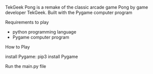TekGeek Pong is a remake of the classic arcade game Pong by game developer TekGeek.
Built with the Pygame computer program

Requirements to play
- python programming language
- Pygame computer program


How to Play

install Pygame: pip3 install Pygame

Run the main.py file
